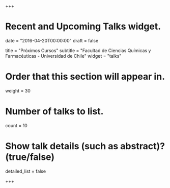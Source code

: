 +++
# Recent and Upcoming Talks widget.

date = "2016-04-20T00:00:00"
draft = false

title = "Próximos Cursos"
subtitle = "Facultad de Ciencias Químicas y Farmacéuticas - Universidad de Chile"
widget = "talks"

# Order that this section will appear in.
weight = 30

# Number of talks to list.
count = 10

# Show talk details (such as abstract)? (true/false)
detailed_list = false

+++

